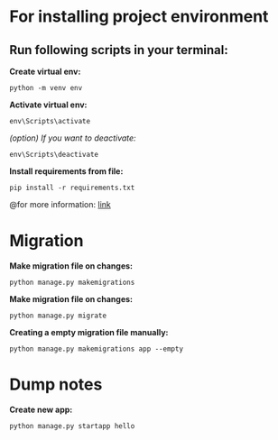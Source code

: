 # For installing project environment

## Run following scripts in your terminal:

**Create virtual env:**
```
python -m venv env
```

**Activate virtual env:**
```
env\Scripts\activate
```

*(option) If you want to deactivate:*
```
env\Scripts\deactivate
```

**Install requirements from file:**
```
pip install -r requirements.txt
```

@for more information: [link](https://www.tabnine.com/blog/how-to-create-django-projects-in-pycharm-community-edition/)

# Migration
**Make migration file on changes:**
```
python manage.py makemigrations
```

**Make migration file on changes:**
```
python manage.py migrate
```

**Creating a empty migration file manually:**
```
python manage.py makemigrations app --empty
```
# Dump notes

**Create new app:**
```
python manage.py startapp hello
```

